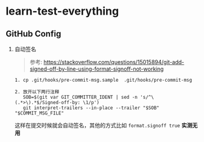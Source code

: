 # learn-test-everything

## GitHub Config
1. 自动签名
    > 参考: https://stackoverflow.com/questions/15015894/git-add-signed-off-by-line-using-format-signoff-not-working

    ```shell
    1. cp .git/hooks/pre-commit-msg.sample  .git/hooks/pre-commit-msg

    2. 放开以下两行注释
       SOB=$(git var GIT_COMMITTER_IDENT | sed -n 's/^\(.*>\).*$/Signed-off-by: \1/p')
       git interpret-trailers --in-place --trailer "$SOB" "$COMMIT_MSG_FILE"
    ```
    这样在提交时候就会自动签名，其他的方式比如 `format.signoff true` **实测无用**
